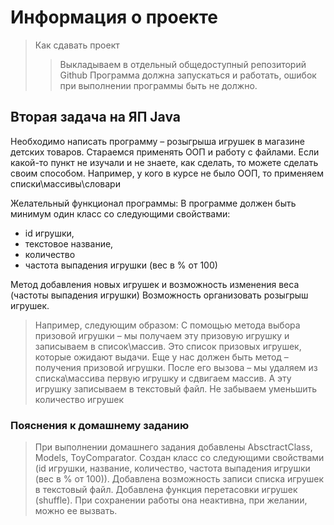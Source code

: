 # Информация о проекте

> Как сдавать проект
>> Выкладываем в отдельный общедоступный репозиторий Github
>> Программа должна запускаться и работать, ошибок при выполнении программы быть не должно.

## Вторая задача на ЯП Java

Необходимо написать программу – розыгрыша игрушек в магазине детских товаров.
Стараемся применять ООП и работу с файлами.
Если какой-то пункт не изучали и не знаете, как сделать, то можете сделать своим способом. Например, у кого в курсе не было ООП, то применяем списки\массивы\словари

Желательный функционал программы:
В программе должен быть минимум один класс со следующими свойствами:
- id игрушки,
- текстовое название,
- количество
- частота выпадения игрушки (вес в % от 100)

Метод добавления новых игрушек и возможность изменения веса (частоты выпадения игрушки)
Возможность организовать розыгрыш игрушек.

>Например, следующим образом:
С помощью метода выбора призовой игрушки – мы получаем эту призовую игрушку и записываем в список\массив.
Это список призовых игрушек, которые ожидают выдачи.
Еще у нас должен быть метод – получения призовой игрушки.
После его вызова – мы удаляем из списка\массива первую игрушку и сдвигаем массив. А эту игрушку записываем в текстовый файл.
Не забываем уменьшить количество игрушек


### Пояснения к домашнему заданию
>
> При выполнении домашнего задания добавлены AbsctractClass, Models, ToyComparator.
> Создан класс со следующими свойствами (id игрушки, название, количество, частота выпадения игрушки (вес в % от 100)).
> Добавлена возможность записи списка игрушек в текстовый файл.
> Добавлена функция перетасовки игрушек (shuffle). При сохранении работы она неактивна, при желании, можно ее вызвать.